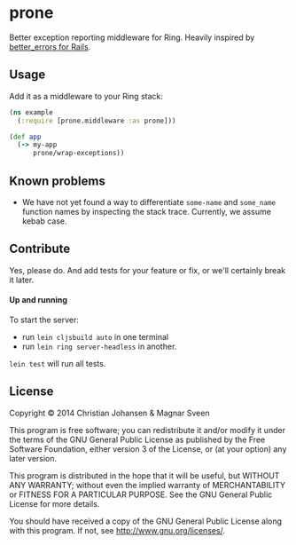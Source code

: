 # prone

Better exception reporting middleware for Ring. Heavily inspired by
[better_errors for Rails](https://github.com/charliesome/better_errors).

## Usage

Add it as a middleware to your Ring stack:

```clj
(ns example
  (:require [prone.middleware :as prone]))

(def app
  (-> my-app
      prone/wrap-exceptions))
```

## Known problems

- We have not yet found a way to differentiate `some-name` and `some_name`
  function names by inspecting the stack trace. Currently, we assume kebab case.

## Contribute

Yes, please do. And add tests for your feature or fix, or we'll certainly break
it later.

#### Up and running

To start the server:

- run `lein cljsbuild auto` in one terminal
- run `lein ring server-headless` in another.

`lein test` will run all tests.

## License

Copyright © 2014 Christian Johansen & Magnar Sveen

This program is free software; you can redistribute it and/or modify
it under the terms of the GNU General Public License as published by
the Free Software Foundation, either version 3 of the License, or
(at your option) any later version.

This program is distributed in the hope that it will be useful,
but WITHOUT ANY WARRANTY; without even the implied warranty of
MERCHANTABILITY or FITNESS FOR A PARTICULAR PURPOSE.  See the
GNU General Public License for more details.

You should have received a copy of the GNU General Public License
along with this program.  If not, see <http://www.gnu.org/licenses/>.
